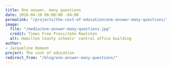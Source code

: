 ```yaml
---
title: One answer, many questions
date: 2016-04-20 06:00:00 -04:00
permalink: "/projects/the-cost-of-education/one-answer-many-questions/"
image:
  file: "/media/one-answer-many-questions.jpg"
  credit: Times Free Press/John Rawlston
  alt: Hamilton County schools' central office building
author:
- Jacqueline Homann
project: The cost of education
redirect_from: "/blog/one-answer-many-questions/"
---
```


